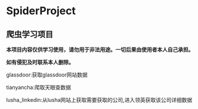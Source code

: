 # SpiderProject

## 爬虫学习项目

**本项目内容仅供学习使用，请勿用于非法用途。一切后果由使用者本人自己承担。**

**如有侵犯及时联系本人删除。**

glassdoor:获取glassdoor网站数据

tianyancha:爬取天眼查数据

lusha_linkedin:从lusha网站上获取需要获取的公司,进入领英获取该公司详细数据
